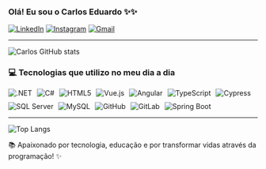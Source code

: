 ### Olá! Eu sou o Carlos Eduardo ✨✨

[![LinkedIn](https://img.shields.io/badge/LinkedIn-0077B5?style=for-the-badge&logo=linkedin&logoColor=white)](https://www.linkedin.com/in/carlos-eduardo-rodrigues-nogueira-dantas-788a85238/?trk=opento_sprofile_topcard) 
[![Instagram](https://img.shields.io/badge/Instagram-E4405F?style=for-the-badge&logo=instagram&logoColor=white)](https://www.instagram.com/kadu_rodrigues10/)
[![Gmail](https://img.shields.io/badge/outlook-D14836?style=for-the-badge&logo=outlook&logoColor=white)](https://outlook.live.com/mail/0/)

---

![Carlos GitHub stats](https://github-readme-stats.vercel.app/api?username=CarlosEduardo-Rodrigues-Nogueira-Dantas&show_icons=true&theme=radical)

### 💻 Tecnologias que utilizo no meu dia a dia

<div style="display: flex; flex-wrap: wrap; gap: 10px;">
    <img alt=".NET" src="https://img.shields.io/badge/.NET-5C2D91?style=for-the-badge&logo=.net&logoColor=white" />
    <img alt="C#" src="https://img.shields.io/badge/C%23-239120?style=for-the-badge&logo=c-sharp&logoColor=white" />
    <img alt="HTML5" src="https://img.shields.io/badge/HTML5-E34F26?style=for-the-badge&logo=HTML5&logoColor=white" />
    <img alt="Vue.js" src="https://img.shields.io/badge/Vue.js-35495E?style=for-the-badge&logo=vue.js&logoColor=4FC08D" />
    <img alt="Angular" src="https://img.shields.io/badge/Angular-DD0031?style=for-the-badge&logo=angular&logoColor=white" />
    <img alt="TypeScript" src="https://img.shields.io/badge/TypeScript-007ACC?style=for-the-badge&logo=typescript&logoColor=white" />
    <img alt="Cypress" src="https://img.shields.io/badge/Cypress-43853D?style=for-the-badge&logo=CYPRESS&logoColor=white" />
    <img alt="SQL Server" src="https://img.shields.io/badge/SQL%20Server-CC2927?style=for-the-badge&logo=microsoft-sql-server&logoColor=white" />
    <img alt="MySQL" src="https://img.shields.io/badge/MySQL-4479A1?style=for-the-badge&logo=mysql&logoColor=white" />
    <img alt="GitHub" src="https://img.shields.io/badge/GitHub-181717?style=for-the-badge&logo=github&logoColor=white" />
    <img alt="GitLab" src="https://img.shields.io/badge/GitLab-FC6D26?style=for-the-badge&logo=gitlab&logoColor=white" />
    <img alt="Spring Boot" src="https://img.shields.io/badge/Spring%20Boot-6DB33F?style=for-the-badge&logo=spring-boot&logoColor=white" />
</div>

---

![Top Langs](https://github-readme-stats.vercel.app/api/top-langs/?username=CarlosEduardo-Rodrigues-Nogueira-Dantas&layout=compact&theme=radical)

📚 Apaixonado por tecnologia, educação e por transformar vidas através da programação! ✨
